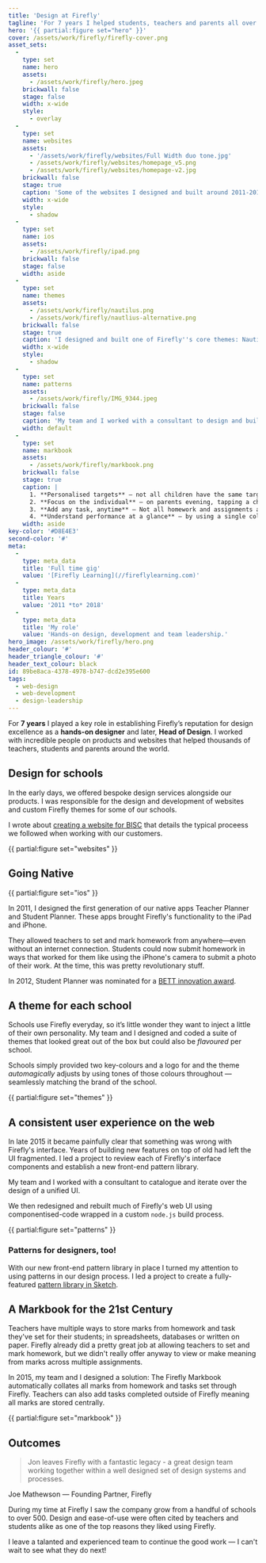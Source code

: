 ```yaml
---
title: 'Design at Firefly'
tagline: 'For 7 years I helped students, teachers and parents all over the world as Firefly''s Head of Design.'
hero: '{{ partial:figure set="hero" }}'
cover: /assets/work/firefly/firefly-cover.png
asset_sets:
  -
    type: set
    name: hero
    assets:
      - /assets/work/firefly/hero.jpeg
    brickwall: false
    stage: false
    width: x-wide
    style:
      - overlay
  -
    type: set
    name: websites
    assets:
      - '/assets/work/firefly/websites/Full Width duo tone.jpg'
      - /assets/work/firefly/websites/homepage_v5.png
      - /assets/work/firefly/websites/homepage-v2.jpg
    brickwall: false
    stage: true
    caption: 'Some of the websites I designed and built around 2011-2013'
    width: x-wide
    style:
      - shadow
  -
    type: set
    name: ios
    assets:
      - /assets/work/firefly/ipad.png
    brickwall: false
    stage: false
    width: aside
  -
    type: set
    name: themes
    assets:
      - /assets/work/firefly/nautilus.png
      - /assets/work/firefly/nautlius-alternative.png
    brickwall: false
    stage: true
    caption: 'I designed and built one of Firefly''s core themes: Nautilus can be easily rebranded per school.'
    width: x-wide
    style:
      - shadow
  -
    type: set
    name: patterns
    assets:
      - /assets/work/firefly/IMG_9344.jpeg
    brickwall: false
    stage: false
    caption: 'My team and I worked with a consultant to design and build a new front-end pattern library in October 2015'
    width: default
  -
    type: set
    name: markbook
    assets:
      - /assets/work/firefly/markbook.png
    brickwall: false
    stage: true
    caption: |
      1. **Personalised targets** — not all children have the same target, the Markbook supports freeform targets that are unique to each teacher-child relationship.
      2. **Focus on the individual** — on parents evening, tapping a child allows the teacher to open focus mode; showing only the results for that individual.
      3. **Add any task, anytime** — Not all homework and assignments are set through Firefly. Teachers can add any other marks they wish to capture at the tap of a button. 
      4. **Understand performance at a glance** — by using a single colour scale from light to dark, teachers can understand relative performance across a number of tasks allowing them to take timely interventions.
    width: aside
key-color: '#D8E4E3'
second-color: '#'
meta:
  -
    type: meta_data
    title: 'Full time gig'
    value: '[Firefly Learning](//fireflylearning.com)'
  -
    type: meta_data
    title: Years
    value: '2011 *to* 2018'
  -
    type: meta_data
    title: 'My role'
    value: 'Hands-on design, development and team leadership.'
hero_image: /assets/work/firefly/hero.png
header_colour: '#'
header_triangle_colour: '#'
header_text_colour: black
id: 89be8aca-4378-4978-b747-dcd2e395e600
tags:
  - web-design
  - web-development
  - design-leadership
---
```

For **7 years** I played a key role in establishing Firefly’s reputation for design excellence as a **hands-on designer** and later, **Head of Design**. I worked with incredible people on products and websites that helped thousands of teachers, students and parents around the world.

## Design for schools

In the early days, we offered bespoke design services alongside our products. I was responsible for the design and development of websites and custom Firefly themes for some of our schools. 

I wrote about [creating a website for BISC](/work/bisc) that details the typical proceess we followed when working with our customers.

{{ partial:figure set="websites" }}

## Going Native

{{ partial:figure set="ios" }}

In 2011, I designed the first generation of our native apps Teacher Planner and Student Planner. These apps brought Firefly's functionality to the iPad and iPhone. 

They allowed teachers to set and mark homework from anywhere—even without an internet connection. Students could now submit homework in ways that worked for them like using the iPhone's camera to submit a photo of their work. At the time, this was pretty revolutionary stuff. 

In 2012, Student Planner was nominated for a [BETT innovation award](https://www.bettshow.com/). 

## A theme for each school

Schools use Firefly everyday, so it’s little wonder they want to inject a little of their own personality. My team and I designed and coded a suite of themes that looked great out of the box but could also be *flavoured* per school. 

Schools simply provided two key-colours and a logo for and the theme _automagically_ adjusts by using tones of those colours throughout — seamlessly matching the brand of the school.

{{ partial:figure set="themes" }}

## A consistent user experience on the web

In late 2015 it became painfully clear that something was wrong with Firefly's interface. Years of building new features on top of old had left the UI fragmented. I led a project to review each of Firefly's interface components and establish a new front-end pattern library.

My team and I worked with a consultant to catalogue and iterate over the design of a unified UI.

We then redesigned and rebuilt much of Firefly's web UI using componentised-code wrapped in a custom `node.js` build process. 

{{ partial:figure set="patterns" }}

### Patterns for designers, too!

With our new front-end pattern library in place I turned my attention to using patterns in our design process. I led a project to create a fully-featured [pattern library in Sketch](/work/firefly-pattern-library).

## A Markbook for the 21st Century 

Teachers have multiple ways to store marks from homework and task they've set for their students; in spreadsheets, databases or written on paper. Firefly already did a pretty great job at allowing teachers to set and mark homework, but we didn't really offer anyway to view or make meaning from marks across multiple assignments.

In 2015, my team and I designed a solution: The Firefly Markbook automatically collates all marks from homework and tasks set through Firefly. Teachers can also add tasks completed outside of Firefly meaning all marks are stored centrally.

{{ partial:figure set="markbook" }}

## Outcomes

> Jon leaves Firefly with a fantastic legacy - a great design team working together within a well designed set of design systems and processes.

Joe Mathewson — Founding Partner, Firefly

During my time at Firefly I saw the company grow from a handful of schools to over 500. Design and ease-of-use were often cited by teachers and students alike as one of the top reasons they liked using Firefly. 

I leave a talanted and experienced team to continue the good work — I can't wait to see what they do next!